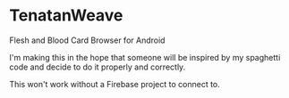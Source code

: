 # TenatanWeave
 Flesh and Blood Card Browser for Android

I'm making this in the hope that someone will be inspired by my spaghetti code and decide to do it properly and correctly.

This won't work without a Firebase project to connect to.
